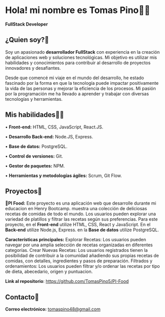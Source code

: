 # Hola! mi nombre es Tomas Pino👨‍💻
**FullStack Developer**

## ¿Quien soy?🎸
Soy un apasionado **desarrollador FullStack** con experiencia en la creación de aplicaciones web y soluciones tecnológicas. Mi objetivo es utilizar mis habilidades y conocimientos para contribuir al desarrollo de proyectos innovadores y desafiantes.

Desde que comencé mi viaje en el mundo del desarrollo, he estado fascinado por la forma en que la tecnología puede impactar positivamente la vida de las personas y mejorar la eficiencia de los procesos. Mi pasión por la programación me ha llevado a aprender y trabajar con diversas tecnologías y herramientas.

## Mis habilidades🦸‍♂️
• **Front-end:** HTML, CSS, JavaScript, React.JS.

• **Desarrollo Back-end:** Node.JS, Express.

• **Base de datos:** PostgreSQL.

• **Control de versiones:** Git.

• **Gestor de paquetes:** NPM.

• **Herramientas y metodologías ágiles:** Scrum, Git Flow.

## Proyectos🧪
**🌮PI Food:**
Este proyecto es una aplicación web que desarrolle durante mi educacion en Henry Bootcamp. muestra una colección de deliciosas recetas de comidas de todo el mundo. Los usuarios pueden explorar una variedad de platillos y filtrar las recetas según sus preferencias.
Para este proyecto, en el **Front-end** utilize HTML, CSS, React y JavaScript. En el **Back-end** utilize Node.js, Express. en la **Base de datos** utilize PostgreSQL.

**Características principales:**
Explorar Recetas: Los usuarios pueden navegar por una amplia selección de recetas organizadas en diferentes categorías.
Crear Nuevas Recetas: Los usuarios registrados tienen la posibilidad de contribuir a la comunidad añadiendo sus propias recetas de comidas, con detalles, ingredientes y pasos de preparación.
Filtrados y ordenamientos: Los usuarios pueden filtrar y/o ordenar las recetas por tipo de dieta, abecedario, origen y puntuacion.

**Link al repositorio**: https://github.com/TomasPino5/PI-Food

## Contacto📧
**Correo electrónico:** tomaspino48@gmail.com
